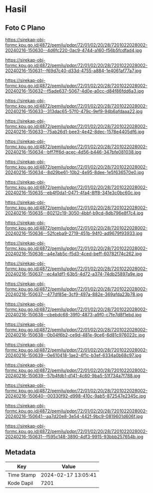 # Hasil

## Foto C Plano

https://sirekap-obj-formc.kpu.go.id/4872/pemilu/pdpr/72/01/02/20/28/7201022028002-20240216-150630--4d6fc220-0ac9-4744-a160-f56b5fcdfad4.jpg

https://sirekap-obj-formc.kpu.go.id/4872/pemilu/pdpr/72/01/02/20/28/7201022028002-20240216-150631--f69d7c40-d33d-4755-a884-1e4061af77a7.jpg

https://sirekap-obj-formc.kpu.go.id/4872/pemilu/pdpr/72/01/02/20/28/7201022028002-20240216-150632--f5ade637-5067-4d0e-a0cc-d84f86fdd6a3.jpg

https://sirekap-obj-formc.kpu.go.id/4872/pemilu/pdpr/72/01/02/20/28/7201022028002-20240216-150633--313dac65-57f0-479c-9ef9-94b6afdaaa22.jpg

https://sirekap-obj-formc.kpu.go.id/4872/pemilu/pdpr/72/01/02/20/28/7201022028002-20240216-150633--75ab26d1-bee3-4e42-8dec-1578e4405df6.jpg

https://sirekap-obj-formc.kpu.go.id/4872/pemilu/pdpr/72/01/02/20/28/7201022028002-20240216-150634--bff7ff6d-acec-4d56-b446-347bfe081038.jpg

https://sirekap-obj-formc.kpu.go.id/4872/pemilu/pdpr/72/01/02/20/28/7201022028002-20240216-150634--8d29be61-10b2-4e95-8dee-1e5f636570e0.jpg

https://sirekap-obj-formc.kpu.go.id/4872/pemilu/pdpr/72/01/02/20/28/7201022028002-20240216-150635--eb4f0da1-0471-4fa4-8ff8-341e3c0bc60c.jpg

https://sirekap-obj-formc.kpu.go.id/4872/pemilu/pdpr/72/01/02/20/28/7201022028002-20240216-150635--80212c19-3050-4bbf-b9cd-8db796e8f7c4.jpg

https://sirekap-obj-formc.kpu.go.id/4872/pemilu/pdpr/72/01/02/20/28/7201022028002-20240216-150636--52fceba9-2719-451b-94f0-ad9679f93933.jpg

https://sirekap-obj-formc.kpu.go.id/4872/pemilu/pdpr/72/01/02/20/28/7201022028002-20240216-150636--a4e7ab5c-f5d3-4ced-beff-60782f74c262.jpg

https://sirekap-obj-formc.kpu.go.id/4872/pemilu/pdpr/72/01/02/20/28/7201022028002-20240216-150637--ec4a1df1-63b5-4d72-a374-74db25897a9e.jpg

https://sirekap-obj-formc.kpu.go.id/4872/pemilu/pdpr/72/01/02/20/28/7201022028002-20240216-150637--477df85e-3cf9-497a-882e-369afda23b78.jpg

https://sirekap-obj-formc.kpu.go.id/4872/pemilu/pdpr/72/01/02/20/28/7201022028002-20240216-150638--cbebdc68-39f0-4873-a9f0-c7fe7d8f1ebd.jpg

https://sirekap-obj-formc.kpu.go.id/4872/pemilu/pdpr/72/01/02/20/28/7201022028002-20240216-150638--0b04f6b2-ce9d-481e-9ce6-6d81c976022c.jpg

https://sirekap-obj-formc.kpu.go.id/4872/pemilu/pdpr/72/01/02/20/28/7201022028002-20240216-150639--0e610418-1ae2-4f1c-b3ef-6334a0b68c97.jpg

https://sirekap-obj-formc.kpu.go.id/4872/pemilu/pdpr/72/01/02/20/28/7201022028002-20240216-150639--57b4fdb1-d141-4c60-9ba5-51f734a7f788.jpg

https://sirekap-obj-formc.kpu.go.id/4872/pemilu/pdpr/72/01/02/20/28/7201022028002-20240216-150640--00330f92-d998-410c-9ab5-872547e2345c.jpg

https://sirekap-obj-formc.kpu.go.id/4872/pemilu/pdpr/72/01/02/20/28/7201022028002-20240216-150641--aa7d20e8-3e54-442f-9bc9-0819601d606f.jpg

https://sirekap-obj-formc.kpu.go.id/4872/pemilu/pdpr/72/01/02/20/28/7201022028002-20240216-150631--f595c148-3890-4df3-9915-93bbb257654b.jpg


## Metadata

| Key        | Value               |
| ---------- | ------------------- |
| Time Stamp | 2024-02-17 13:05:41 |
| Kode Dapil | 7201                |



